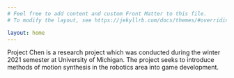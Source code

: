 ```yaml
---
# Feel free to add content and custom Front Matter to this file.
# To modify the layout, see https://jekyllrb.com/docs/themes/#overriding-theme-defaults

layout: home
---
```

Project Chen is a research project which was conducted during the winter 2021 semester at University of Michigan.
The project seeks to introduce methods of motion synthesis in the robotics area into game development.